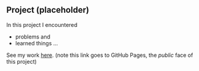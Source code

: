 ## Project (placeholder)

In this project I encountered
- problems
and
- learned things
...

See my work [here](https://tomzhu1024.github.io/cdv-student/projects/placeholder/website/). (note this link goes to GitHub Pages, the *public* face of this project)
